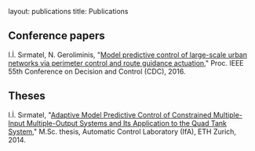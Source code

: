 layout: publications
title: Publications

## Conference papers

I.İ. Sırmatel, N. Geroliminis, "<a href="http://ieeexplore.ieee.org/abstract/document/7799311/">Model predictive control of large-scale urban networks via perimeter control and route guidance actuation,</a>" Proc. IEEE 55th Conference on Decision and Control (CDC), 2016.

## Theses

I.İ. Sırmatel, "<a href="http://e-collection.library.ethz.ch/eserv/eth:8831/eth-8831-01.pdf">Adaptive Model Predictive Control of Constrained Multiple-Input Multiple-Output Systems and Its Application to the Quad Tank System,</a>" M.Sc. thesis, Automatic Control Laboratory (IfA), ETH Zurich, 2014.
